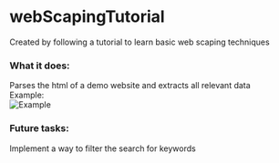 # webScapingTutorial
Created by following a tutorial to learn basic web scaping techniques 

### What it does:
Parses the html of a demo website and extracts all relevant data   
Example:   
![Example](https://github.com/JakobMckenna/webScapingTutorial/assets/90879131/eb66805b-ad0e-4106-aa66-5087e92909bd)

### Future tasks: 
Implement a way to filter the search for keywords


